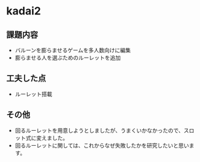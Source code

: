# kadai2
## 課題内容
- バルーンを膨らませるゲームを多人数向けに編集
- 膨らませる人を選ぶためのルーレットを追加
## 工夫した点
- ルーレット搭載
## その他
- 回るルーレットを用意しようとしましたが、うまくいかなかったので、スロット式に変えました。
- 回るルーレットに関しては、これからなぜ失敗したかを研究したいと思います。
